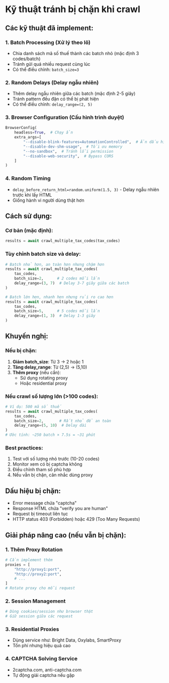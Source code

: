# Kỹ thuật tránh bị chặn khi crawl

## Các kỹ thuật đã implement:

### 1. **Batch Processing (Xử lý theo lô)**
- Chia danh sách mã số thuế thành các batch nhỏ (mặc định 3 codes/batch)
- Tránh gửi quá nhiều request cùng lúc
- Có thể điều chỉnh: `batch_size=3`

### 2. **Random Delays (Delay ngẫu nhiên)**
- Thêm delay ngẫu nhiên giữa các batch (mặc định 2-5 giây)
- Tránh pattern đều đặn có thể bị phát hiện
- Có thể điều chỉnh: `delay_range=(2, 5)`

### 3. **Browser Configuration (Cấu hình trình duyệt)**
```python
BrowserConfig(
    headless=True,  # Chạy ẩn
    extra_args=[
        "--disable-blink-features=AutomationControlled",  # Ẩn dấu hiệu automation
        "--disable-dev-shm-usage",  # Tối ưu memory
        "--no-sandbox",  # Tránh lỗi permission
        "--disable-web-security",  # Bypass CORS
    ]
)
```

### 4. **Random Timing**
- `delay_before_return_html=random.uniform(1.5, 3)` - Delay ngẫu nhiên trước khi lấy HTML
- Giống hành vi người dùng thật hơn

## Cách sử dụng:

### Cơ bản (mặc định):
```python
results = await crawl_multiple_tax_codes(tax_codes)
```

### Tùy chỉnh batch size và delay:
```python
# Batch nhỏ hơn, an toàn hơn nhưng chậm hơn
results = await crawl_multiple_tax_codes(
    tax_codes, 
    batch_size=2,      # 2 codes mỗi lần
    delay_range=(3, 7)  # Delay 3-7 giây giữa các batch
)

# Batch lớn hơn, nhanh hơn nhưng rủi ro cao hơn
results = await crawl_multiple_tax_codes(
    tax_codes, 
    batch_size=5,      # 5 codes mỗi lần
    delay_range=(1, 3)  # Delay 1-3 giây
)
```

## Khuyến nghị:

### Nếu bị chặn:
1. **Giảm batch_size**: Từ 3 → 2 hoặc 1
2. **Tăng delay_range**: Từ (2,5) → (5,10)
3. **Thêm proxy** (nếu cần):
   - Sử dụng rotating proxy
   - Hoặc residential proxy

### Nếu crawl số lượng lớn (>100 codes):
```python
# Ví dụ: 500 mã số thuế
results = await crawl_multiple_tax_codes(
    tax_codes, 
    batch_size=2,       # Rất nhỏ để an toàn
    delay_range=(5, 10)  # Delay dài
)
# Ước tính: ~250 batch × 7.5s = ~31 phút
```

### Best practices:
1. Test với số lượng nhỏ trước (10-20 codes)
2. Monitor xem có bị captcha không
3. Điều chỉnh tham số phù hợp
4. Nếu vẫn bị chặn, cân nhắc dùng proxy

## Dấu hiệu bị chặn:
- Error message chứa "captcha"
- Response HTML chứa "verify you are human"
- Request bị timeout liên tục
- HTTP status 403 (Forbidden) hoặc 429 (Too Many Requests)

## Giải pháp nâng cao (nếu vẫn bị chặn):

### 1. Thêm Proxy Rotation
```python
# Cần implement thêm
proxies = [
    "http://proxy1:port",
    "http://proxy2:port",
    # ...
]
# Rotate proxy cho mỗi request
```

### 2. Session Management
```python
# Dùng cookies/session như browser thật
# Giữ session giữa các request
```

### 3. Residential Proxies
- Dùng service như: Bright Data, Oxylabs, SmartProxy
- Tốn phí nhưng hiệu quả cao

### 4. CAPTCHA Solving Service
- 2captcha.com, anti-captcha.com
- Tự động giải captcha nếu gặp

